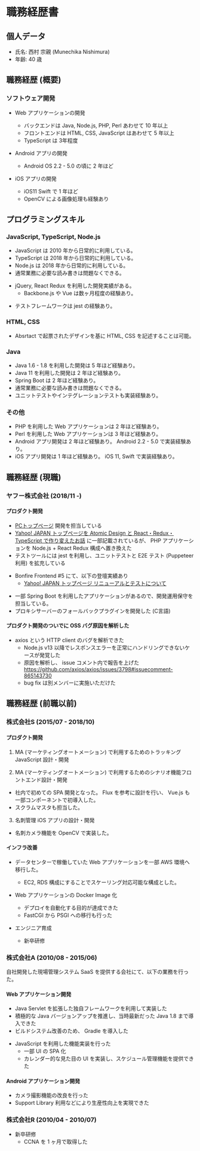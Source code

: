 # 職務経歴書

## 個人データ

- 氏名: 西村 宗親 (Munechika Nishimura)
- 年齢: 40 歳

## 職務経歴 (概要)

### ソフトウェア開発

+ Web アプリケーションの開発
  - バックエンドは Java, Node.js, PHP, Perl あわせて 10 年以上
  - フロントエンドは HTML, CSS, JavaScript はあわせて 5 年以上
  - TypeScript は 3年程度

+ Android アプリの開発
  - Android OS 2.2 - 5.0 の頃に 2 年ほど

+ iOS アプリの開発
  - iOS11 Swift で 1 年ほど
  - OpenCV による画像処理も経験あり

## プログラミングスキル

### JavaScript, TypeScript, Node.js

- JavaScript は 2010 年から日常的に利用している。
- TypeScript は 2018 年から日常的に利用している。
- Node.js は 2018 年から日常的に利用している。
- 通常業務に必要な読み書きは問題なくできる。
+ jQuery, React Redux を利用した開発実績がある。
  - Backbone.js や Vue は数ヶ月程度の経験あり。
- テストフレームワークは jest の経験あり。

### HTML, CSS

- Absrtact で起票されたデザインを基に HTML, CSS を記述することは可能。 

### Java

- Java 1.6 - 1.8 を利用した開発は 5 年ほど経験あり。
- Java 11 を利用した開発は 2 年ほど経験あり。
- Spring Boot は 2 年ほど経験あり。
- 通常業務に必要な読み書きは問題なくできる。
- ユニットテストやインテグレーションテストも実装経験あり。

### その他

- PHP を利用した Web アプリケーションは 2 年ほど経験あり。
- Perl を利用した Web アプリケーションは 3 年ほど経験あり。
- Android アプリ開発は 2 年ほど経験あり。 Android 2.2 - 5.0 で実装経験あり。
- iOS アプリ開発は 1 年ほど経験あり。 iOS 11, Swift で実装経験あり。

## 職務経歴 (現職)

### ヤフー株式会社 (2018/11 -)

#### プロダクト開発

- [PCトップページ](https://www.yahoo.co.jp/) 開発を担当している
- [Yahoo! JAPAN トップページを Atomic Design と React・Redux・TypeScript で作り変えたお話](https://techblog.yahoo.co.jp/entry/20191203785540/) に一部記載されているが、 PHP アプリケーションを Node.js + React Redux 構成へ置き換えた
- テストツールには jest を利用し、ユニットテストと E2E テスト (Puppeteer利用) を拡充している
+ Bonfire Frontend #5 にて、以下の登壇実績あり
  - [Yahoo! JAPAN トップページ リニューアルとテストについて](https://www.slideshare.net/techblogyahoo/yahoo-japan-yjbonfire)
- 一部 Spring Boot を利用したアプリケーションがあるので、開発運用保守を担当している。
- プロキシサーバーのフォールバックプラグインを開発した (C言語)

#### プロダクト開発のついでに OSS バグ原因を解析した

+ axios という HTTP client のバグを解析できた
  - Node.js v13 以降でレスポンスエラーを正常にハンドリングできないケースが発覚した
  - 原因を解析し、 issue コメント内で報告を上げた https://github.com/axios/axios/issues/3798#issuecomment-865143730
  - bug fix は別メンバーに実施いただけた

## 職務経歴 (前職以前)

### 株式会社S (2015/07 - 2018/10)

#### プロダクト開発

1. MA (マーケティングオートメーション) で利用するためのトラッキング JavaScript 設計・開発

2. MA (マーケティングオートメーション) で利用するためのシナリオ機能フロントエンド設計・開発
  - 社内で初めての SPA 開発となった。 Flux を参考に設計を行い、 Vue.js も一部コンポーネントで初導入した。
  - スクラムマスタも担当した。

3. 名刺管理 iOS アプリの設計・開発
  - 名刺カメラ機能を OpenCV で実装した。

#### インフラ改善

+ データセンターで稼働していた Web アプリケーションを一部 AWS 環境へ移行した。
  - EC2, RDS 構成にすることでスケーリング対応可能な構成とした。

+ Web アプリケーションの Docker Image 化
  - デプロイを自動化する目的が達成できた
  - FastCGI から PSGI への移行も行った

+ エンジニア育成
  - 新卒研修

### 株式会社A (2010/08 - 2015/06)

自社開発した現場管理システム SaaS を提供する会社にて、以下の業務を行った。

#### Web アプリケーション開発

- Java Servlet を拡張した独自フレームワークを利用して実装した
- 積極的な Java バージョンアップを推進し、当時最新だった Java 1.8 まで導入できた
- ビルドシステム改善のため、 Gradle を導入した
+ JavaScript を利用した機能実装を行った
  - 一部 UI の SPA 化
  - カレンダー的な見た目の UI を実装し、スケジュール管理機能を提供できた

#### Android アプリケーション開発

- カメラ撮影機能の改良を行った
- Support Library 利用などにより生産性向上を実現できた

### 株式会社R (2010/04 - 2010/07)

+ 新卒研修
  - CCNA を 1 ヶ月で取得した
